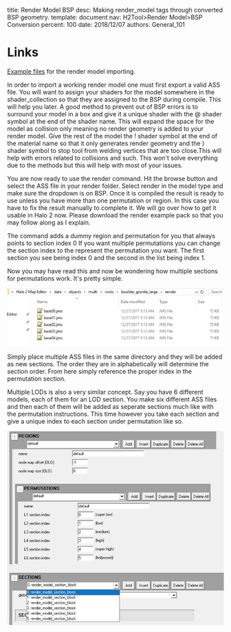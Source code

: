 title:      Render Model BSP
desc:       Making render_model tags through converted BSP geometry.
template:   document
nav:        H2Tool>Render Model>BSP Conversion
percent:    100
date:       2018/12/07
authors:    General_101

# Links
[Example files](http://www.h2maps.net/Sources/H2EK%20Source/Manual/BSPConverter/Example%20Render%20Model.7z) for the render model importing.

In order to import a working render model one must first export a valid ASS file. You will want to assign your shaders for the model somewhere in the shader_collection so that they are assigned to the BSP during compile.
This will help you later. A good method to prevent out of BSP errors is to surround your model in a box and give it a unique shader with the @ shader symbol at the end of the shader name. 
This will expand the space for the model as collision only meaning no render geometry is added to your render model. Give the rest of the model the ! shader symbol at the end of the material name so that it only generates 
render geometry  and the ) shader symbol to stop tool from welding vertices that are too close.This will help with errors related to collisions and such.
This won't solve everything due to the methods but this will help with most of your issues. 

You are now ready to use the render command. Hit the browse button and select the ASS file in your render folder. Select render in the model type and make sure the dropdown is on BSP.
Once it is compiled the result is ready to use unless you have more than one permutation or region. In this case you have to fix the result manually to complete it.
We will go over how to get it usable in Halo 2 now. Please download the render example pack so that you may follow along as I explain.

The command adds a dummy region and permutation for you that always points to section index 0 If you want multiple permutations you can change the section index to the represent the permutation you want. The first section you see being index 0 and the second in the list being index 1.

Now you may have read this and now be wondering how multiple sections for permutations work. It's pretty simple.

![](assets/BSPConversionStep9.png)

Simply place multiple ASS files in the same directory and they will be added as new sections. The order they are in alphabetically will determine the section order. From here simply reference the proper index in the permutation 
section.

Multiple LODs is also a very similar concept. Say you have 6 different models, each of them for an LOD section. You make six different ASS files and then each of them will be added as seperate sections much like with the permutation instructions.
This time however you take each section and give a unique index to each section under permutation like so.

![](assets/BSPConversionStep10.png)